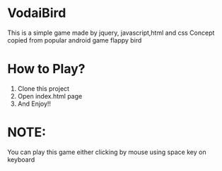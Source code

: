 # VodaiBird
This is a simple game made by jquery, javascript,html and css
Concept copied from popular android game flappy bird

# How to Play?
1. Clone this project
2. Open index.html page
3. And Enjoy!!

# NOTE:
You can play this game either clicking by mouse using space key on keyboard
